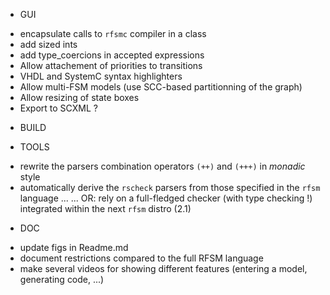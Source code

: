 * GUI
- encapsulate calls to `rfsmc` compiler in a class
- add sized ints
- add type_coercions in accepted expressions
- Allow attachement of priorities to transitions
- VHDL and SystemC syntax highlighters
- Allow multi-FSM models (use SCC-based partitionning of the graph)
- Allow resizing of state boxes
- Export to SCXML ?

* BUILD

* TOOLS
- rewrite the parsers combination operators `(++)` and `(+++)` in _monadic_ style 
- automatically derive the `rscheck` parsers from those specified in the `rfsm` language ...
  ... OR: rely on a full-fledged checker (with type checking !) integrated within the next `rfsm` distro (2.1)

* DOC
- update figs in Readme.md
- document restrictions compared to the full RFSM language
- make several videos for showing different features (entering a model, generating code, ...)

